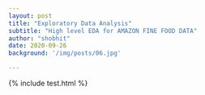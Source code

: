 ```yaml
---
layout: post
title: "Exploratory Data Analysis"
subtitle: "High level EDA for AMAZON FINE FOOD DATA"
author: "shobhit"
date: 2020-09-26
background: '/img/posts/06.jpg'

---
```

 {% include test.html %}
